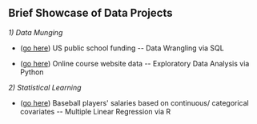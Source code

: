 ## Brief Showcase of Data Projects 

_1) Data Munging_

* ([go here](https://github.com/tk563/MyProjects/blob/master/schoolfunding.sql))
US public school funding -- Data Wrangling via SQL

* ([go here](https://github.com/tk563/MyProjects/blob/master/EDA.ipynb))
Online course website data -- Exploratory Data Analysis via Python


_2) Statistical Learning_ 

* ([go here](https://github.com/tk563/MyProjects/blob/master/baseball2.pdf))
Baseball players' salaries based on continuous/ categorical covariates -- Multiple Linear Regression via R


